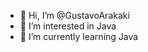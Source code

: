 - 👋 Hi, I’m @GustavoArakaki
- 👀 I’m interested in Java
- 🌱 I’m currently learning Java


<!---
GustavoArakaki/GustavoArakaki is a ✨ special ✨ repository because its `README.md` (this file) appears on your GitHub profile.
You can click the Preview link to take a look at your changes.
--->
